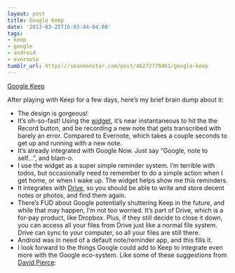 ```yaml
---
layout: post
title: Google Keep
date: '2013-03-25T16:03:44-04:00'
tags:
- keep
- google
- android
- evernote
tumblr_url: https://seanmonstar.com/post/46272778461/google-keep
---
```

[Google Keep](http://googleblog.blogspot.com/2013/03/google-keepsave-whats-on-your-mind.html)  

After playing with Keep for a few days, here’s my brief brain dump about it:

- The design is gorgeous!
- It’s oh-so-fast! Using the [widget](https://play.google.com/store/apps/details?id=com.google.android.keep), it’s near instantaneous to hit the the Record button, and be recording a new note that gets transcribed with barely an error. Compared to Evernote, which takes a couple seconds to get up and running with a new note.
- It’s already integrated with Google Now. Just say “Google, note to self…”, and blam-o.
- I use the widget as a super simple reminder system. I’m terrible with todos, but occasionally need to remember to do a simple action when I get home, or when I wake up. The widget helps show me this reminders.
- It integrates with [Drive](https://drive.google.com/keep), so you should be able to write and store decent notes or photos, and find them again.
- There’s FUD about Google potentially shuttering Keep in the future, and while that may happen, I’m not too worried. It’s part of Drive, which is a for-pay product, like Dropbox. Plus, if they still decide to close it down, you can access all your files from Drive just like a normal file system. Drive can sync to your computer, so all your files are still there.
- Android was in need of a default note/reminder app, and this fills it.
- I look forward to the things Google could add to Keep to integrate even more with the Google eco-system. Like some of these suggestions from [David Pierce](http://www.theverge.com/2013/3/20/4129140/google-keep-a-simple-note-taking-app-or-the-start-of-something-big):

